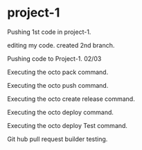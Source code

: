 # project-1

Pushing 1st code in project-1.

editing my code.
created 2nd branch.

Pushing code to Project-1. 02/03

Executing the octo pack command.

Executing the octo push command.

Executing the octo create release command.

Executing the octo deploy command.

Executing the octo deploy Test command.

Git hub pull request builder testing.